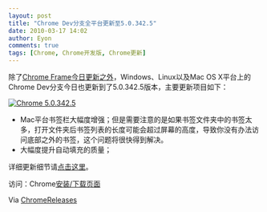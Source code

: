 ```yaml
---
layout: post
title: "Chrome Dev分支全平台更新至5.0.342.5"
date: 2010-03-17 14:02
author: Eyon
comments: true
tags: [Chrome, Chrome开发版, Chrome更新]
---
```

除了[Chrome Frame今日更新之外](http://www.chromi.org/archives/3642)，Windows、Linux以及Mac OS X平台上的Chrome Dev分支今日也更新到了5.0.342.5版本，主要更新项目如下：

<a href="http://img.chromi.org/2010/03/Chrome-5.0.342.5.png">![](http://img.chromi.org/2010/03/Chrome-5.0.342.5.png "Chrome 5.0.342.5")</a>



*   Mac平台书签栏大幅度增强；但是需要注意的是如果书签文件夹中的书签太多，打开文件夹后书签列表的长度可能会超过屏幕的高度，导致你没有办法访问底部之外的书签，这个问题将很快得到解决。
*   大幅度提升自动填充的质量；

详细更新细节请[点击这里](http://build.chromium.org/buildbot/perf/dashboard/ui/changelog.html?url=/branches/342/src&range=41124:41542&mode=html)。

访问：Chrome[安装/下载页面](http://www.chromi.org/chromedownload)

Via [ChromeReleases](http://build.chromium.org/buildbot/perf/dashboard/ui/changelog.html?url=/branches/342/src&range=41124:41542&mode=html)
